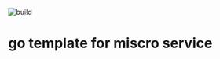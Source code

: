 ![build](https://github.com/mt5225/go-microservice-template/actions/workflows/ci.yml/badge.svg)

# go template for miscro service
